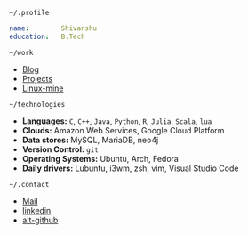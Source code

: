 `~/.profile`

```yaml
name:        Shivanshu
education:   B.Tech
```

`~/work`

- [Blog](https://shivanshu-semwal.github.io/blog/)
- [Projects](https://github.com/shivanshu-semwal?tab=repositories)
- [Linux-mine](https://shivanshu-semwal.github.io/linux_mine/)

`~/technologies`

- **Languages:**
  `C`, `C++`, `Java`, `Python`, `R`, `Julia`, `Scala`, `lua`
- **Clouds:**
  Amazon Web Services, Google Cloud Platform
- **Data stores:**
  MySQL, MariaDB, neo4j
- **Version Control:**
  `git`
- **Operating Systems:**
  Ubuntu, Arch, Fedora
- **Daily drivers:**
  Lubuntu, i3wm, zsh, vim, Visual Studio Code

`~/.contact`

- <a href="mailto:semwalshivanshu@gmail.com?subject=github:">Mail</a>
- <a href="https://www.linkedin.com/in/shivanshu-semwal/">linkedin</a>
- <a href="https://github.com/totoro-ghost">alt-github</a>
